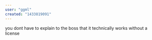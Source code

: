 ```yaml
---
user: "ggml"
created: "1433819091"
---
```


you dont have to explain to the boss that it technically works without a license
